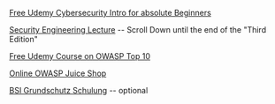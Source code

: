 [Free Udemy Cybersecurity Intro for absolute Beginners](https://www.udemy.com/share/1079sy3@9x8mguBdBnfIhkv8DtP2aOCv_p--DkP435sixDTEh_MpRzmD0QLcHZvwdxXgeJKFxg==/)

[Security Engineering Lecture](https://www.cl.cam.ac.uk/~rja14/book.html) -- Scroll Down until the end of the "Third Edition"

[Free Udemy Course on OWASP Top 10](https://www.udemy.com/share/102Tog3@fT6WADwF1Ky9hRrrkyQp_DEzwYSxlL1N5EpkvVpjyzmG5auDDnVkS_bwOzWnX0sKyQ==/)

[Online OWASP Juice Shop](https://owasp.org/www-project-juice-shop/)

[BSI Grundschutz Schulung](https://www.bsi.bund.de/dok/10989996) -- optional
